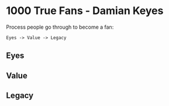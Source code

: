 # 1000 True Fans - Damian Keyes

Process people go through to become a fan:

```
Eyes -> Value -> Legacy
```

## Eyes

## Value

## Legacy
